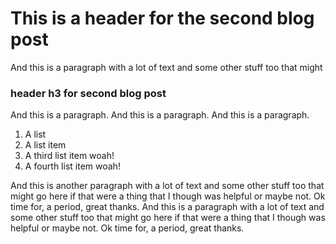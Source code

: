 # This is a header for the second blog post

And this is a paragraph with a lot of text and some other stuff too that might

### header h3 for second blog post

And this is a paragraph. And this is a paragraph. And this is a paragraph.

1. A list 
2. A list item 
3. A third list item woah!
4. A fourth list item woah!

And this is another paragraph with a lot of text and some other stuff too that might
go here if that were a thing that I though was helpful or maybe not. Ok time
for, a period, great thanks. And this is a paragraph with a lot of text and some 
other stuff too that might go here if that were a thing that I though was 
helpful or maybe not. Ok time for, a period, great thanks.
